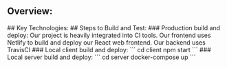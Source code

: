 ## Overview:
<Please describe this product or service including any machine learning models used>
## Key Technologies:
<for example: Flask, Tensor Flow, Keras>
## Steps to Build and Test:
### Production build and deploy:
Our project is heavily integrated into CI tools. Our frontend uses Netlify to build and deploy our React web frontend. Our backend uses TravisCI 
### Local client build and deploy:
  ```
  cd client
  npm start
  ```
### Local server build and deploy:
  ```
  cd server
  docker-compose up
  ```